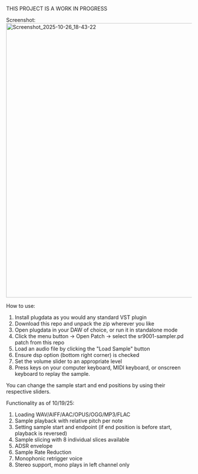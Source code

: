 THIS PROJECT IS A WORK IN PROGRESS

Screenshot:
<img width="1283" height="743" alt="Screenshot_2025-10-26_18-43-22" src="https://github.com/user-attachments/assets/0697b33b-211d-4968-8e95-a05c5c545c9b" />

How to use:
  1. Install plugdata as you would any standard VST plugin
  2. Download this repo and unpack the zip wherever you like
  3. Open plugdata in your DAW of choice, or run it in standalone mode
  4. Click the menu button -> Open Patch -> select the sr9001-sampler.pd patch from this repo
  5. Load an audio file by clicking the "Load Sample" button
  6. Ensure dsp option (bottom right corner) is checked
  7. Set the volume slider to an appropriate level
  8. Press keys on your computer keyboard, MIDI keyboard, or onscreen keyboard to replay the sample.

You can change the sample start and end positions by using their respective sliders.

Functionality as of 10/19/25:
  1. Loading WAV/AIFF/AAC/OPUS/OGG/MP3/FLAC
  2. Sample playback with relative pitch per note
  3. Setting sample start and endpoint (if end position is before start, playback is reversed)
  4. Sample slicing with 8 individual slices available
  5. ADSR envelope
  6. Sample Rate Reduction
  7. Monophonic retrigger voice
  8. Stereo support, mono plays in left channel only
